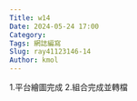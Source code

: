 ```yaml
---
Title: w14
Date: 2024-05-24 17:00
Category:
Tags: 網誌編寫
Slug: ray41123146-14
Author: kmol
---
```




<!-- PELICAN_END_SUMMARY -->

1.平台繪圖完成 2.組合完成並轉檔
